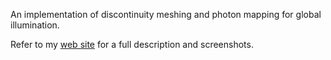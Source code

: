 An implementation of discontinuity meshing and photon mapping for global illumination.

Refer to my [web site](http://www.drewolbrich.com/#discmesh) for a full description and screenshots.
